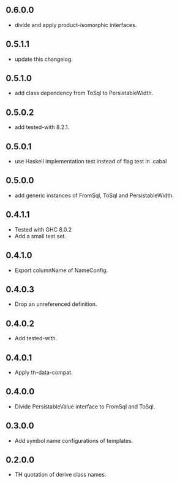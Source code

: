 <!-- -*- Markdown -*- -->

## 0.6.0.0

- divide and apply product-isomorphic interfaces.

## 0.5.1.1

- update this changelog.

## 0.5.1.0

- add class dependency from ToSql to PersistableWidth.

## 0.5.0.2

- add tested-with 8.2.1.

## 0.5.0.1

- use Haskell implementation test instead of flag test in .cabal

## 0.5.0.0

- add generic instances of FromSql, ToSql and PersistableWidth.

## 0.4.1.1

- Tested with GHC 8.0.2
- Add a small test set.

## 0.4.1.0

- Export columnName of NameConfig.

## 0.4.0.3

- Drop an unreferenced definition.

## 0.4.0.2

- Add tested-with.

## 0.4.0.1

- Apply th-data-compat.

## 0.4.0.0

- Divide PersistableValue interface to FromSql and ToSql.

## 0.3.0.0

- Add symbol name configurations of templates.

## 0.2.0.0

- TH quotation of derive class names.
